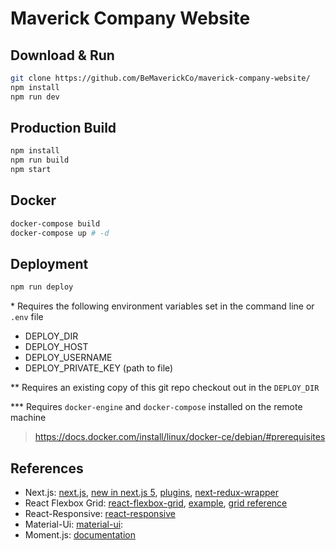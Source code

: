 # Maverick Company Website

## Download & Run
```sh
git clone https://github.com/BeMaverickCo/maverick-company-website/
npm install
npm run dev
```
## Production Build
```sh
npm install
npm run build
npm start
```

## Docker
```sh
docker-compose build
docker-compose up # -d
```

## Deployment
```sh
npm run deploy
```
\* Requires the following environment variables set in the command line or `.env` file
  * DEPLOY_DIR
  * DEPLOY_HOST
  * DEPLOY_USERNAME
  * DEPLOY_PRIVATE_KEY (path to file)

\** Requires an existing copy of this git repo checkout out in the `DEPLOY_DIR`

\*** Requires `docker-engine` and `docker-compose` installed on the remote machine
> https://docs.docker.com/install/linux/docker-ce/debian/#prerequisites

## References
* Next.js: [next.js](https://github.com/zeit/next.js/), [new in next.js 5](https://zeit.co/blog/next5), [plugins](https://github.com/zeit/next-plugins), [next-redux-wrapper](https://github.com/zeit/next.js/tree/canary/examples/with-redux-wrapper)
* React Flexbox Grid: [react-flexbox-grid](https://github.com/roylee0704/react-flexbox-grid), [example](http://roylee0704.github.io/react-flexbox-grid/), [grid reference](https://stackoverflow.com/questions/43445592/what-is-the-meaning-of-xs-md-lg-in-css-flexbox-system)
* React-Responsive: [react-responsive](https://github.com/contra/react-responsive)
* Material-Ui: [material-ui](http://www.material-ui.com/#/): 
* Moment.js: [documentation](http://momentjs.com/docs/#/parsing/string-format/)
